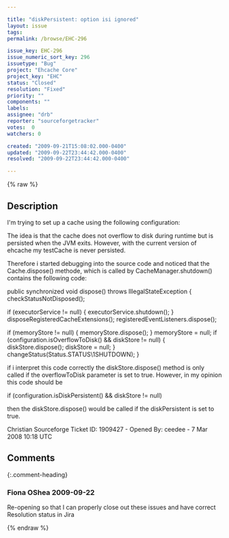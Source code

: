 ```yaml
---

title: "diskPersistent: option isi ignored"
layout: issue
tags: 
permalink: /browse/EHC-296

issue_key: EHC-296
issue_numeric_sort_key: 296
issuetype: "Bug"
project: "Ehcache Core"
project_key: "EHC"
status: "Closed"
resolution: "Fixed"
priority: ""
components: ""
labels: 
assignee: "drb"
reporter: "sourceforgetracker"
votes:  0
watchers: 0

created: "2009-09-21T15:08:02.000-0400"
updated: "2009-09-22T23:44:42.000-0400"
resolved: "2009-09-22T23:44:42.000-0400"

---
```




{% raw %}



## Description

<div markdown="1" class="description">

I'm trying to set up a cache using the following configuration: 

<cache name="testCache" maxElementsInMemory="5" maxElementsOnDisk="5" eternal="true" overflowToDisk="false" memoryStoreEvictionPolicy="LRU" diskPersistent="true" />

The idea is that the cache does not overflow to disk during runtime but is persisted when the JVM exits. However, with the current version of ehcache my testCache is never persisted. 

Therefore i started debugging into the source code and noticed that the Cache.dispose() methode, which is called by CacheManager.shutdown() contains the following code:

public synchronized void dispose() throws IllegalStateException {
   checkStatusNotDisposed();

   if (executorService != null) {
     executorService.shutdown();
   }
   disposeRegisteredCacheExtensions();
   registeredEventListeners.dispose();

   if (memoryStore != null) {
     memoryStore.dispose();
   }
   memoryStore = null;
   if (configuration.isOverflowToDisk() && diskStore != null) {
     diskStore.dispose();
     diskStore = null;
   }
   changeStatus(Status.STATUS\1SHUTDOWN);
}


if i interpret this code correctly the diskStore.dispose() method is only called if the overflowToDisk parameter is set to true. However, in my opinion this code should be 

 if (configuration.isDiskPersistent() && diskStore != null)

then the diskStore.dispose() would be called if the diskPersistent is set to true.

Christian 
Sourceforge Ticket ID: 1909427 - Opened By: ceedee - 7 Mar 2008 10:18 UTC

</div>

## Comments


{:.comment-heading}
### **Fiona OShea** <span class="date">2009-09-22</span>

<div markdown="1" class="comment">

Re-opening so that I can properly close out these issues and have correct Resolution status in Jira

</div>



{% endraw %}
